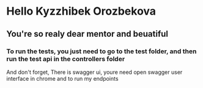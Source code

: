 # Hello Kyzzhibek Orozbekova 
## You're so realy dear mentor and beuatiful
### To run the tests, you just need to go to the test folder, and then run the test api in the controllers folder
And don't forget, There is swagger ui, youre need open swagger user interface in chrome and to run my endpoints 